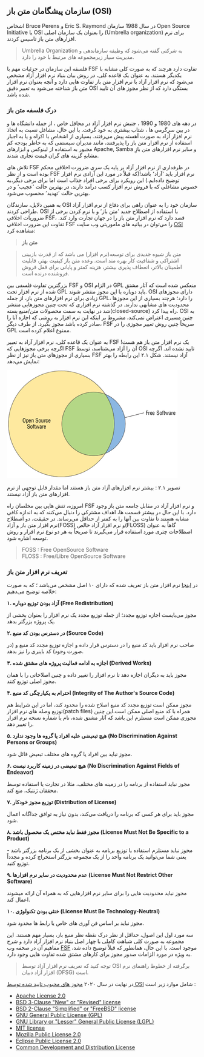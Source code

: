﻿
## سازمان پیشگامان متن باز (OSI)

اشخاص Bruce Perens و Eric S. Raymond در سال 1988 سازمان Open Source Initiative یا OSI را بعنوان یک سازمان اصلی (Umbrella organization) برای نرم افزارهای متن باز تاسیس کردند.

> Umbrella Organization به شرکتی گفته می‌شود که وظیفه سازماندهی و مدیریت سیار زیرمجموعه های مرتبط با خود را دارد.

فلسفه این سازمان در جزئیات مهم با FSF تفاوت دارد هرچند که به صورت کلی مشابه با یکدیگر هستند. به عنوان یک قاعده کلی، در روش بیان بنیاد نرم افزار آزاد مشخص می‌شود که نرم افزار آزاد با نرم افزار متن باز تفاوت هایی دارد  و آنچه بعنوان نرم افزار متن باز شناخته می‌شود به تعبیر دقیق OSI بستگی دارد که از نظر مجوز های آن تایید شده باشد.

### درک فلسفه متن باز

در دهه های 1980 و 1990 ، جنبش نرم افزار آزاد در محافل خاص ، از جمله دانشگاه ها و در بین سرگرمی ها ، شتاب بیشتری به خود گرفت. با این حال، مشاغل نسبت به اتخاذ نرم افزار آزاد به صورت آهسته پیش می‌رفتند. بسیاری از اشخاص با اکراه و یا به اجبار استفاده از نرم افزار متن باز را پذیرفتند، مانند مدیران سیستمی که به خاطر بودجه کم مجبور به استفاده از لینوکس و ابزارهای Apache, Samba و  سایر نرم افزارهای متن بازِ مشابهِ گزینه های گران قیمت تجاری شدند.

تلاش های FSF در طرفداری از نرم افزار آزاد بر پایه یک سری ضرورت اخلاقی محکم بوده است و از نظر FSF نرم افزار باید ٬آزاد٬ باشد!(که قبلاً در مورد این آزادی نرم افزار توضیح داده‌ایم.) این رویکرد برای برخی افراد جذاب است اما برای برخی دیگر،‌به خصوص مشاغلی که با فروش نرم افزار کسب درآمد دارند، در بهترین حالت ٬عجیب٬ و در بهترین حالت ٬تهدید٬ محسوب می‌شود.

به همین دلایل، سازندگان OSI سازمان خود را به عنوان راهی برای دفاع از نرم افزار آزاد طراحی کردند. OSI با استفاده از اصطلاح جدید ٬متن باز٬‌ و با نرم کردن برخی از ضروریات اخلاقی FSF، قصد دارد که نرم افزار متن باز را در جهان تجارت وارد کند. تفاوت این ضرورت اخلاقی FSF را می‌توان در بیانیه های ماموریتی وب سایت [OSI](https://opensource.org/) مشاهده کرد:

> **متن باز**

> متن باز شیوه جدیدی برای  توسعه(نرم افزار) می باشد که از قدرت بازبینی اشتراکی و شفافیت کار بهره مند است. وعده متن باز کیفیت بهتر، قابلیت اطمینان بالاتر، انعطاف پذیری بیشتر، هزینه کمتر و پایانی برای قفل فروش فروشنده درنده است.

بزرگترین تفاوت فلسفی بین FSF و OSI در الزام GPL منعکس شده است که آثار مشتق شده از نرم افزار تحت GPL باید دوباره با این مجوز منتشر شوند. OSI دارای مجوزهای زیادی برای نرم افزارهای متن باز،‌ از جمله GPL، را دارد؛ هرچند بسیاری از این مجوزها محدودیت های مشابهی ندارند. در گذشته نرم افزاری که تحت چنین مجوزهایی منتشر شد در نهایت به سمت محصولات متن/منبع بسته(closed-source) راه پیدا کرد. OSI به چنین مسیری اعتراض نمی‌کند، مشروط بر اینکه این نرم افزار به روشی که اجازه آنا را صادر کرده باشد مجوز بگیرد.  از طرف دیگر، FSF صریحاً چنین روش تغییر مجوزی را در GPL ممنوع اعلام کرده است.

به عنوان یک قاعده کلی، نرم افزار آزاد به تعبیر FSF یک نرم افزار متن باز هم هست! اگرچه برخی مجوزهایی که FSF آن را آزاد می‌شناسد، توسط OSI تایید نشده اند. اگرچه بسیاری از مجوزهای متن باز نیز از نظر FSF آزاد نیستند. شکل ۲.۱ این رابطه را بهتر نمایش می‌دهد:

![تصویر ۲.۱ : رابطه نرم افزار آزاد با نرم افزار متن باز](./images/2.3/opensource_vs_free_software.png)

تصویر ۲.۱ : بیشتر نرم افزارهای آزاد متن باز هستند اما مقدار قابل توجهی از نرم افزارهای متن باز آزاد نیستند.

امروزه، تنش هایی بین مخلصان راه FSF و نرم افزار آزاد در مقابل جامعه متن باز وجود دارد. با این حال در بیشتر قسمت ها، اهداف مشترکی را دنبال می‌کنند که به اندازه کافی مشابه هستند تا تفاوت بین آنها را به کمتر از حداقل می‌رساند. در حقیقت، دو اصطلاح نرم افزار متن باز و آزاد(FOSS) و نرم افزار آزاد خالص(FLOSS) گاهاً به عنوان اصطلاحات چتری مورد استفاده قرار می‌گیرند تا صریحاً به هر دو نوع نرم افزار و روش توسعه اشاره شود.

<div dir="ltr">
    <blockquote> FOSS : Free OpenSource Software<br>FLOSS : Free/Libre OpenSource Software</blockquote>
</div>

### تعریف نرم افزار متن باز
در [اینجا](https://opensource.org/definition) نرم افزار متن باز تعریف شده که دارای ۱۰ اصل مشخص می‌باشد ؛ که به صورت خلاصه توضیح می‌دهیم:

**۱. آزاد بودن توزیع دوباره (Free Redistribution)**

مجوز می‌بایست اجازه توزیع مجدد؛ از جمله توزیع مجدد یک نرم افزار را بعنوان بخشی از یک پروژه بزرگتر بدهد.

**۲. در دسترس بودن کد منبع (Source Code)**

 صاحب نرم افزار باید کد منبع را در دسترس قرار داده و اجازه توزیع مجدد کد منبع و (در صورت وجود) کد باینری را نیز بدهد.

**۳. اجازه به ادامه فعالیت پروژه های مشتق شده (Derived Works)**

مجوز باید به دیگران اجازه دهد تا نرم افزار را تغییر داده و چنین اصلاحاتی را با همان مجوز اصلی توزیع کنند.

**۴. احترام به یکپارچگی کد منبع (Integrity of The Author's Source Code)**

مجوز ممکن است توزیع مجدد کد منبع اصلاح شده را محدود کند، اما در این شرایط هم توزیع وصله های نرم افزار(patch files) همراه با کد منبع اصلی ممکن است.این چنین مجوزی ممکن است مستلزم این باشد که آثار مشتق شده، نام یا شماره نسخه نرم افزار را تغییر دهد.

**۵. هیچ تبعیضی علیه افراد یا گروه ها وجود ندارد (No Discrimination Against Persons or Groups)**

مجوز نباید بین افراد یا گروه های مختلف تبعیض قائل شود.

**۶. هیچ تبعیضی در زمینه کاربرد نیست (No Discrimination Against Fields of Endeavor)**

مجوز نباید استفاده از برنامه را در زمینه‌ های مختلف، مثلا در تجارت یا استفاده توسط محققان ژنتیک، منع کند.

**۷. توزیع مجوز خودکار (Distribution of License)**

مجوز باید برای هر کسی که برنامه را دریافت می‌کند، بدون نیاز به توافق جداگانه اعمال شود.

**۸. مجوز فقط نباید مختص یک محصول باشد (License Must Not Be Specific to a Product)**

مجوز نباید مستلزم استفاده یا توزیع برنامه به عنوان بخشی از یک برنامه بزرگتر باشد - یعنی شما می‌توانید یک برنامه واحد را از یک مجموعه بزرگتر استخراج کرده و مجدداً توزیع کنید.

**۹. عدم محدودیت در سایر نرم افزارها (License Must Not Restrict Other Software)**

مجوز نباید محدودیت هایی را برای سایر نرم افزارهایی که به همراه آن ارائه میشوند اعمال کند.

**۱۰. خنثی بودن تکنولوژی (License Must Be Technology-Neutral)**

مجوز نباید بر اساس فن آوری های خاص یا رابط ها محدود شود.


سه مورد اول این اصول، حداقل از نظر درک نقطه نظر منبع باز، بسیار مهم هستند. این مجموعه به صورت کلی شباهت کاملی با چهار اصل بنیاد نرم افزار آزاد دارد و شرح مفاهیم آن در صحفه وب [FSF](https://www.gnu.org/philosophy/free-sw.html) موجود است. با این حال، همانطور که قبلاً توضیح داده شد، به ویژه در مورد الزامات صدور مجوز برای کارهای مشتق شده تفاوت هایی وجود دارد.

> توجه کنید که تعریف نرم افزار آزاد توسط OSI برگرفته از خطوط راهنمای نرم افزار آزاد دبیان (DFSG) است.

در نهایت در سال ۲۰۲۰ [مجوز های محبوب تایید شده توسط OSI](https://opensource.org/licenses) شامل موارد زیر است :
<div dir="ltr">
<ul>
    <li><a href="https://opensource.org/licenses/Apache-2.0">Apache License 2.0</a></li>
    <li><a href="https://opensource.org/licenses/BSD-3-Clause">BSD 3-Clause "New" or "Revised" license</a></li>
    <li><a href="https://opensource.org/licenses/BSD-2-Clause">BSD 2-Clause "Simplified" or "FreeBSD" license</a></li>
    <li><a href="https://opensource.org/licenses/gpl-license">GNU General Public License (GPL)</a></li>
    <li><a href="https://opensource.org/licenses/lgpl-license">GNU Library or "Lesser" General Public License (LGPL)</a></li>
    <li><a href="https://opensource.org/licenses/MIT">MIT license</a></li>
    <li><a href="https://opensource.org/licenses/MPL-2.0">Mozilla Public License 2.0</a></li>
    <li><a href="https://opensource.org/licenses/EPL-2.0">Eclipse Public License 2.0</a></li>
    <li><a href="https://opensource.org/licenses/CDDL-1.0">Common Development and Distribution License</a></li>
</ul>
</div>

